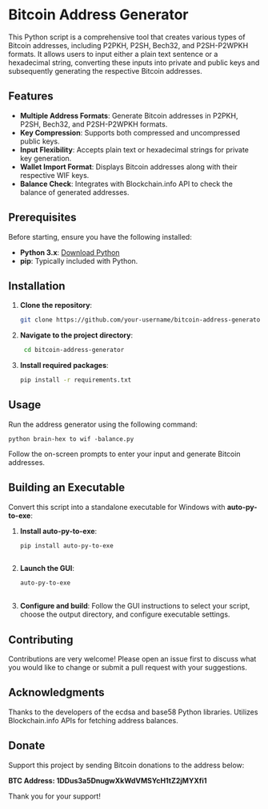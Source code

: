 
# Bitcoin Address Generator

This Python script is a comprehensive tool that creates various types of Bitcoin addresses, including P2PKH, P2SH, Bech32, and P2SH-P2WPKH formats. It allows users to input either a plain text sentence or a hexadecimal string, converting these inputs into private and public keys and subsequently generating the respective Bitcoin addresses.

## Features

- **Multiple Address Formats**: Generate Bitcoin addresses in P2PKH, P2SH, Bech32, and P2SH-P2WPKH formats.
- **Key Compression**: Supports both compressed and uncompressed public keys.
- **Input Flexibility**: Accepts plain text or hexadecimal strings for private key generation.
- **Wallet Import Format**: Displays Bitcoin addresses along with their respective WIF keys.
- **Balance Check**: Integrates with Blockchain.info API to check the balance of generated addresses.

## Prerequisites

Before starting, ensure you have the following installed:
- **Python 3.x**: [Download Python](https://www.python.org/downloads/)
- **pip**: Typically included with Python.

## Installation

1. **Clone the repository**:
   ```bash
   git clone https://github.com/your-username/bitcoin-address-generator.git
   
2. **Navigate to the project directory**:
   ```bash
    cd bitcoin-address-generator

3. **Install required packages**:
    ```bash  
    pip install -r requirements.txt

## Usage
  Run the address generator using the following command:
  
    
    python brain-hex to wif -balance.py
  
  Follow the on-screen prompts to enter your input and generate Bitcoin addresses.

## Building an Executable
Convert this script into a standalone executable for Windows with **auto-py-to-exe**:

  1. **Install auto-py-to-exe**:
      ```bash
      pip install auto-py-to-exe
  
  2. **Launch the GUI**:
      ```bash
      auto-py-to-exe
  
  3. **Configure and build**:
  Follow the GUI instructions to select your script, choose the output directory, and configure executable settings.

## Contributing
Contributions are very welcome! Please open an issue first to discuss what you would like to change or submit a pull request with your suggestions.


## Acknowledgments
Thanks to the developers of the ecdsa and base58 Python libraries.
Utilizes Blockchain.info APIs for fetching address balances.

## Donate
Support this project by sending Bitcoin donations to the address below:

**BTC Address: 1DDus3a5DnugwXkWdVMSYcH1tZ2jMYXfi1**

Thank you for your support!

